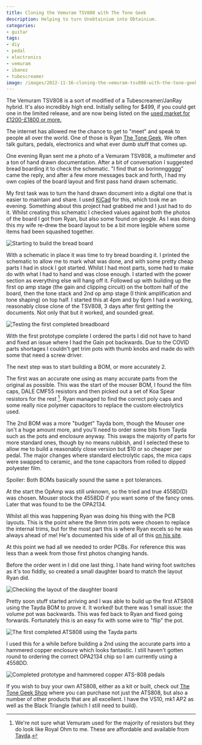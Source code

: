 ```yaml
---
title: Cloning the Vemuram TSV808 with The Tone Geek
description: Helping to turn Unobtainium into Obtainium.
categories:
- guitar
tags:
- diy
- pedal
- electronics
- vemuram
- ibanez
- tubescreamer
image: /images/2022-11-16-cloning-the-vemuram-tsv808-with-the-tone-geek/IMG_8962.jpeg
---
```


The Vemuram TSV808 is a sort of modified of a Tubescreamer/JanRay hybrid. It's also incredibly high end. Initially selling for $499, if you could get one in the limited release, and are now being listed on the [used market for £1200-£1800 or more.][reverbtsv808]

The internet has allowed me the chance to get to "meet" and speak to people all over the world. One of those is Ryan [The Tone Geek][ttg]. We often talk guitars, pedals, electronics and what ever dumb stuff that comes up.

One evening Ryan sent me a photo of a Vemuram TSV808, a multimeter and a ton of hand drawn documentation. After a bit of conversation I suggested bread boarding it to check the schematic. "I find that so borinnnggggg" came the reply, and after a few more messages back and forth, I had my own copies of the board layout and first pass hand drawn schematic.

My first task was to turn the hand drawn document into a digital one that is easier to maintain and share. I used [KiCad] for this, which took me an evening. Something about this project had grabbed me and I just had to do it. Whilst creating this schematic I checked values against both the photos of the board I got from Ryan, but also some found on google.
As I was doing this my wife re-drew the board layout to be a bit more legible where some items had been squashed together.

<img class="padded center"
        alt="Starting to build the bread board"
        src="/images/2022-11-16-cloning-the-vemuram-tsv808-with-the-tone-geek/IMG_8729.jpeg"
        srcset="
            /images/2022-11-16-cloning-the-vemuram-tsv808-with-the-tone-geek/IMG_8729.jpeg 1x, 
            /images/2022-11-16-cloning-the-vemuram-tsv808-with-the-tone-geek/IMG_8729-2x.jpeg 2x" />

<!-- more -->

With a schematic in place it was time to try bread boarding it. I printed the schematic to allow me to mark what was done, and with some pretty cheap parts I had in stock I got started. Whilst I had most parts, some had to make do with what I had to hand and was close enough. I started with the power section as everything else will hang off it. Followed up with building up the first op amp stage (the gain and clipping circuit) on the bottom half of the board, then the tone stack and 2nd op amp stage (I think amplification and tone shaping) on top half.  I started this at 4pm and by 6pm I had a working, reasonably close clone of the TSV808, 3 days after first getting the documents. Not only that but it worked, and sounded great.

<img class="padded center"
        alt="Testing the first completed breadboard"
        src="/images/2022-11-16-cloning-the-vemuram-tsv808-with-the-tone-geek/IMG_8734.jpeg"
        srcset="
            /images/2022-11-16-cloning-the-vemuram-tsv808-with-the-tone-geek/IMG_8734.jpeg 1x, 
            /images/2022-11-16-cloning-the-vemuram-tsv808-with-the-tone-geek/IMG_8734-2x.jpeg 2x" />

With the first prototype complete I ordered the parts I did not have to hand and fixed an issue where I had the Gain pot backwards. Due to the COVID parts shortages I couldn't get trim pots with thumb knobs and made do with some that need a screw driver.

The next step was to start building a BOM, or more accurately 2.

The first was an accurate one using as many accurate parts from the original as possible.  This was the start of the mouser BOM, I found the film caps, DALE CMF55 resistors and then picked out a set of Koa Spear resistors for the rest [^tsv8081]. Ryan managed to find the correct poly caps and some really nice polymer capacitors to replace the custom electrolytics used.

The 2nd BOM was a more "budget" Tayda bom, though the Mouser one isn't a huge amount more, and you'll need to order some bits from Tayda such as the pots and enclosure anyway.  This swaps the majority of parts for more standard ones, though by no means rubbish, and I selected these to allow me to build a reasonably close version but $10 or so cheaper per pedal.  The major changes where standard electrolytic caps, the mica caps were swapped to ceramic, and the tone capacitors from rolled to dipped polyester film.  

Spoiler: Both BOMs basically sound the same ± pot tolerances.

At the start the OpAmp was still unknown, so the tried and true 4558D(D) was chosen. Mouser stock the 4558DD if you want some of the fancy ones. Later that was found to be the OPA2134.

Whilst all this was happening Ryan was doing his thing with the PCB layouts. This is the point where the 9mm trim pots were chosen to replace the internal trims, but for the most part this is where Ryan excels so he was always ahead of me! He's documented his side of all of this [on his site][ttgats808].

At this point we had all we needed to order PCBs. For reference this was less than a week from those first photos changing hands.

Before the order went in I did one last thing. I hate hand wiring foot switches as it's too fiddly, so created a small daughter board to match the layout Ryan did.

<img class="padded center"
        alt="Checking the layout of the daughter board"
        src="/images/2022-11-16-cloning-the-vemuram-tsv808-with-the-tone-geek/Daughter.jpeg"
        srcset="
            /images/2022-11-16-cloning-the-vemuram-tsv808-with-the-tone-geek/Daughter.jpeg 1x, 
            /images/2022-11-16-cloning-the-vemuram-tsv808-with-the-tone-geek/Daughter-2x.jpeg 2x" />

Pretty soon stuff started arriving and I was able to build up the first ATS808 using the Tayda BOM to prove it. It worked! but there was 1 small issue: the volume pot was backwards.  This was fed back to Ryan and fixed going forwards.  Fortunately this is an easy fix with some wire to "flip" the pot.

<img class="padded center"
        alt="The first completed ATS808 using the Tayda parts"
        src="/images/2022-11-16-cloning-the-vemuram-tsv808-with-the-tone-geek/IMG_8962.jpeg"
        srcset="
            /images/2022-11-16-cloning-the-vemuram-tsv808-with-the-tone-geek/IMG_8962.jpeg 1x, 
            /images/2022-11-16-cloning-the-vemuram-tsv808-with-the-tone-geek/IMG_8962-2x.jpeg 2x" />

I used this for a while before building a 2nd using the accurate parts into a hammered copper enclosure which looks fantastic. I still haven't gotten round to ordering the correct OPA2134 chip so I am currently using a 4558DD.

<img class="padded center"
        alt="Completed prototype and hammered copper ATS-808 pedals"
        src="/images/2022-11-16-cloning-the-vemuram-tsv808-with-the-tone-geek/IMG_0337.jpeg"
        srcset="
            /images/2022-11-16-cloning-the-vemuram-tsv808-with-the-tone-geek/IMG_0337.jpeg 1x, 
            /images/2022-11-16-cloning-the-vemuram-tsv808-with-the-tone-geek/IMG_0337-2x.jpeg 2x" />

If you wish to buy your own ATS808, either as a kit or built, check out [The Tone Geek Shop][ttgshop] where you can purchase not just the ATS808, but also a number of other products that are all excellent. I have the VS10, mk1 AP2 as well as the Black Triangle (which I still need to build).

[^tsv8081]: We're not sure what Vemuram used for the majority of resistors but they do look like Royal Ohm to me. These are affordable and available from [Tayda][taydaresistors].

[reverbtsv808]: https://reverb.com/uk/p/ibanez-tsv808-vemuram-tube-screamer#listings
[ttg]: https://www.thetonegeek.com
[ttgshop]: https://www.thetonegeek.com/shop
[ttgats808]: https://www.thetonegeek.com/single-post/above-top-secret-reverse-engineering-the-vemuram-tsv808
[kicad]: https://www.kicad.org
[taydaresistors]: https://www.taydaelectronics.com/resistors/1-4w-metal-film-resistors.html